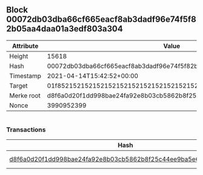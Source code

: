 ## Block 00072db03dba66cf665eacf8ab3dadf96e74f5f82b05aa4daa01a3edf803a304

Attribute | Value
--- | ---
Height | 15618
Hash | 00072db03dba66cf665eacf8ab3dadf96e74f5f82b05aa4daa01a3edf803a304
Timestamp | 2021-04-14T15:42:52+00:00
Target | 01f8521521521521521521521521521521521521521521521521521521521521
Merke root | d8f6a0d20f1dd998bae24fa92e8b03cb5862b8f25c44ee9ba5e64fe8117f9c1a
Nonce | 3990952399

```

```

### Transactions

Hash | Amount
--- | ---
[d8f6a0d20f1dd998bae24fa92e8b03cb5862b8f25c44ee9ba5e64fe8117f9c1a](d8f6a0d20f1dd998bae24fa92e8b03cb5862b8f25c44ee9ba5e64fe8117f9c1a.md) | 10.00000000 SKEPTI 
